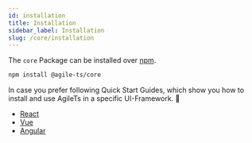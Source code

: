 ```yaml
---
id: installation
title: Installation
sidebar_label: Installation
slug: /core/installation
---
```


The `core` Package can be installed over [npm](https://www.npmjs.com/).

```bash npm2yarn
npm install @agile-ts/core 
```
In case you prefer following Quick Start Guides,
which show you how to install and use AgileTs in a specific UI-Framework. 🚀
- [React](../../quick_start/React.md)
- [Vue](../../quick_start/Vue.md)
- [Angular](../../quick_start/Angular.md)